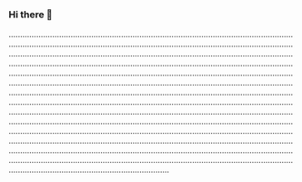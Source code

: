 ### Hi there 👋

..............................................................................................................................................................................................................................................................................................................................................................................................................................................................................................................................................................................................................................................................................................................................................................................................................................................................................................................................................................................................................................................................................................................................................................................................................................................................................................................................................................................................................................................................................................................................................................................................................................................................................................................................................................................................................................................................................